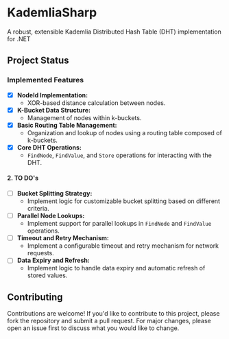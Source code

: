 # KademliaSharp
A robust, extensible Kademlia Distributed Hash Table (DHT) implementation for .NET

## Project Status

### Implemented Features
- [x] **NodeId Implementation:**
  - XOR-based distance calculation between nodes.
- [x] **K-Bucket Data Structure:**
  - Management of nodes within k-buckets.
- [x] **Basic Routing Table Management:**
  - Organization and lookup of nodes using a routing table composed of k-buckets.
- [x] **Core DHT Operations:**
  - `FindNode`, `FindValue`, and `Store` operations for interacting with the DHT.


#### 2. **TO DO's**

- [ ] **Bucket Splitting Strategy:**
  - Implement logic for customizable bucket splitting based on different criteria.
- [ ] **Parallel Node Lookups:**
  - Implement support for parallel lookups in `FindNode` and `FindValue` operations.
- [ ] **Timeout and Retry Mechanism:**
  - Implement a configurable timeout and retry mechanism for network requests.
- [ ] **Data Expiry and Refresh:**
  - Implement logic to handle data expiry and automatic refresh of stored values.









## Contributing

Contributions are welcome! If you'd like to contribute to this project, please fork the repository and submit a pull request. For major changes, please open an issue first to discuss what you would like to change.